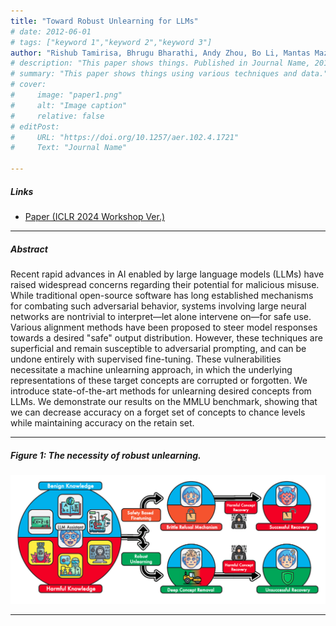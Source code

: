 ```yaml
---
title: "Toward Robust Unlearning for LLMs" 
# date: 2012-06-01
# tags: ["keyword 1","keyword 2","keyword 3"]
author: "Rishub Tamirisa, Bhrugu Bharathi, Andy Zhou, Bo Li, Mantas Mazeika "
# description: "This paper shows things. Published in Journal Name, 2012." 
# summary: "This paper shows things using various techniques and data." 
# cover:
#     image: "paper1.png"
#     alt: "Image caption"
#     relative: false
# editPost:
#     URL: "https://doi.org/10.1257/aer.102.4.1721"
#     Text: "Journal Name"

---
```


<!-- --- -->

##### Links

+ [Paper (ICLR 2024 Workshop Ver.)](https://openreview.net/pdf?id=4rPzaUF6Ej)
<!-- + [Online appendix](appendix1.pdf) -->
<!-- + [Code and data](https://github.com/pmichaillat/job-rationing) -->

---

##### Abstract

Recent rapid advances in AI enabled by large language models (LLMs) have raised widespread concerns regarding their potential for malicious misuse. While traditional open-source software has long established mechanisms for combating such adversarial behavior, systems involving large neural networks are nontrivial to interpret—let alone intervene on—for safe use. Various alignment methods have been proposed to steer model responses towards a desired "safe" output distribution. However, these techniques are superficial and remain susceptible to adversarial prompting, and can be undone entirely with supervised fine-tuning. These vulnerabilities necessitate a machine unlearning approach, in which the underlying representations of these target concepts are corrupted or forgotten. We introduce state-of-the-art methods for unlearning desired concepts from LLMs. We demonstrate our results on the MMLU benchmark, showing that we can decrease accuracy on a forget set of concepts to chance levels while maintaining accuracy on the retain set.

---

##### Figure 1: The necessity of robust unlearning.

![](paper1.png)

---

<!-- ##### Citation

```BibTeX
@article{AAYY,
author = {Author},
doi = {paper_doi},
journal = {Journal},
number = {Issue},
pages = {XXX--YYY},
title ={Title},
volume = {Volume},
year = {Year}}
```

---

##### Related material

+ [Presentation slides](presentation1.pdf)
+ [Dissertation title](https://escholarship.org/uc/item/7jr3m96r) – PhD dissertation on which this paper is based.
+ [Column title](https://cep.lse.ac.uk/pubs/download/cp365.pdf) – Nontechnical column describing the paper. -->


